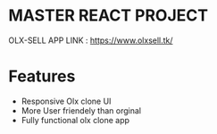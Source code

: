  # MASTER REACT PROJECT 

 OLX-SELL APP LINK : https://www.olxsell.tk/
 # Features <br>
  * Responsive Olx clone UI <br>
  * More User friendely than orginal <br>
  * Fully functional olx clone app <br>
 

